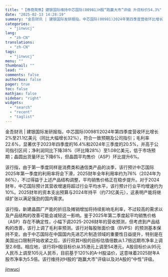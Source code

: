 ```yaml
---
title: "【券商聚焦】建银国际维持中芯国际(00981)H股“跑赢大市”评级 升目标价54.3%"
date: "2025-02-13 14:28:19"
summary: "金吾财讯 | 建银国际发研报指，中芯国际(00981)2024年第四季度营收环比增长2%至21.1亿..."
categories:
  - "jinwucj"
lang:
  - "zh-CN"
translations:
  - "zh-CN"
tags:
  - "jinwucj"
menu: ""
thumbnail: ""
lead: ""
comments: false
authorbox: false
pager: true
toc: false
mathjax: false
sidebar: "right"
widgets:
  - "search"
  - "recent"
  - "taglist"
---
```


金吾财讯 | 建银国际发研报指，中芯国际(00981)2024年第四季度营收环比增长2%至21.1亿美元（同比大幅增长32%），符合一致预期及公司指引；毛利率22.6%，显著优于2023年四季度的16.4%和2024年三季度的20.5%，并高于公司指引区间；净利润同比下降38%（环比降28%）至1.08亿美元，低于市场预期；晶圆出货量环比下降6%，但晶圆平均售价（ASP）环比提升6%。  
  
该行指，由于第一季度同样是消费类和通信类产品的淡季，该行预计中芯国际2025年第一季度的利用率将会下滑，2025财年全年利用率约为76%（2024年为86%），不过得益于上述产品结构调整，平均销售价格正在稳步提升。对于2024财年，中芯国际预计其营收增速将超过行业平均水平，该行预计行业平均增速约为10%。2025财年的资本支出预算与2024年持平（约73亿美元），这表明产能将继续扩张以满足强劲的国内需求。  
  
该行指，新建晶圆厂产能的折旧及摊销增加将持续影响毛利率，不过较高的需求以及产品结构的改善可能会减轻这一影响。鉴于2025年第二季度起平均销售价格（ASP）存在不确定性，小幅下调2025-2026财年的营收预测，但考虑到产品结构的改善，该行上调了毛利率预测。该行对每股账面价值（BVPS）的预测基本保持不变。由于中芯国际在中国国内先进芯片制造领域的重要性日益提升，特别是在美国出口限制开始收紧之后，该行将其H股的目标估值倍数从1.7倍远期市净率上调至2.6倍。相应地，该行将H股目标价从35港元上调至54港元，A股目标价从95元人民币上调至105元人民币，目前基于120%的A-H股溢价，这意味着2025财年A股市净率为5.5倍。该行维持对H股的“跑赢大市”评级以及对A股的“中性”评级。

[jinwucj](https://sky.szfiu.com/info/hk/details/266138635)
